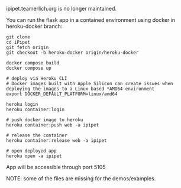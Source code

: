 ipipet.teamerlich.org is no longer maintained.

You can run the flask app in a contained environment using docker in heroku-docker branch:

```
git clone 
cd iPipet
git fetch origin
git checkout -b heroku-docker origin/heroku-docker

docker compose build
docker compose up
```

```
# deploy via Heroku CLI
# Docker images built with Apple Silicon can create issues when deploying the images to a Linux based *AMD64 environment
export DOCKER_DEFAULT_PLATFORM=linux/amd64

heroku login
heroku container:login

# push docker image to heroku
heroku container:push web -a ipipet

# release the container
heroku container:release web -a ipipet

# open deployed app
heroku open -a ipipet
```

App will be accessible through port 5105

NOTE: some of the files are missing for the demos/examples.
